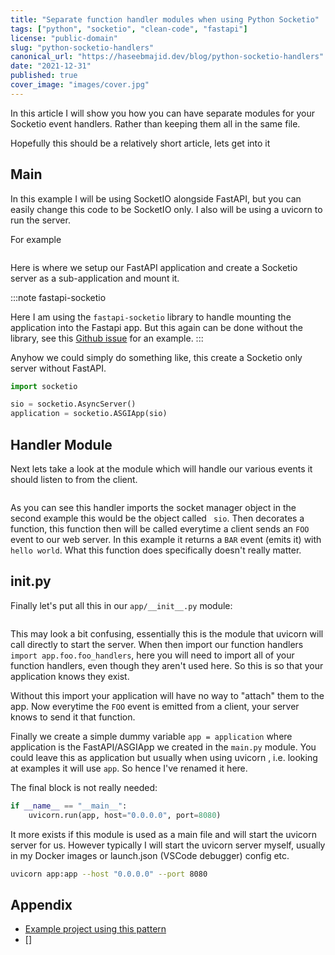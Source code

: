 ```yaml
---
title: "Separate function handler modules when using Python Socketio"
tags: ["python", "socketio", "clean-code", "fastapi"]
license: "public-domain"
slug: "python-socketio-handlers"
canonical_url: "https://haseebmajid.dev/blog/python-socketio-handlers"
date: "2021-12-31"
published: true
cover_image: "images/cover.jpg"
---
```


In this article I will show you how you can have separate modules for your Socketio event handlers.
Rather than keeping them all in the same file.

Hopefully this should be a relatively short article, lets get into it

## Main

In this example I will be using SocketIO alongside FastAPI, but you can easily change this code to be SocketIO
only. I also will be using a uvicorn to run the server.

For example

```python:title=app/main.py source=app/main.py

```

Here is where we setup our FastAPI application and create a Socketio server as a sub-application and mount it.

:::note fastapi-socketio

Here I am using the `fastapi-socketio` library to handle mounting the application into the Fastapi app.
But this again can be done without the library, see this [Github issue](https://github.com/tiangolo/fastapi/issues/129#issuecomment-547806432) for an example.
:::

Anyhow we could simply do something like, this create a Socketio only server without FastAPI.

```python:title=app/main.py source=app/main.py
import socketio

sio = socketio.AsyncServer()
application = socketio.ASGIApp(sio)
```

## Handler Module

Next lets take a look at the module which will handle our various events it should listen to from the client.

```python:title=app/foo/foo_handlers.py source=app/foo/foo_handlers.py

```

As you can see this handler imports the socket manager object in the second example this would be the object called ` sio`. Then decorates a function, this function then will be called everytime a client sends an `FOO` event
to our web server. In this example it returns a `BAR` event (emits it) with `hello world`.
What this function does specifically doesn't really matter.

## **init**.py

Finally let's put all this in our `app/__init__.py` module:

```python:title=app/__init__.py source=app/__init__.py

```

This may look a bit confusing, essentially this is the module that uvicorn will call directly to start the server. When then import our function handlers `import app.foo.foo_handlers`, here you will need to import
all of your function handlers, even though they aren't used here. So this is so that your application knows
they exist.

Without this import your application will have no way to "attach" them to the app. Now everytime the `FOO`
event is emitted from a client, your server knows to send it that function.

Finally we create a simple dummy variable `app = application` where application is the FastAPI/ASGIApp we
created in the `main.py` module. You could leave this as application but usually when using uvicorn
, i.e. looking at examples it will use `app`. So hence I've renamed it here.

The final block is not really needed:

```python
if __name__ == "__main__":
    uvicorn.run(app, host="0.0.0.0", port=8080)
```

It more exists if this module is used as a main file and will start the uvicorn server for us. However typically I will start the uvicorn server myself, usually in my Docker images or launch.json (VSCode debugger) config etc.

```bash
uvicorn app:app --host "0.0.0.0" --port 8080
```

## Appendix

- [Example project using this pattern](https://gitlab.com/banter-bus/banter-bus-core-api)
- []

